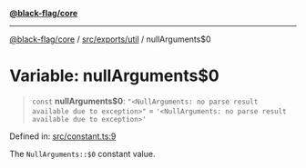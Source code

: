 [**@black-flag/core**](../../../../README.md)

***

[@black-flag/core](../../../../README.md) / [src/exports/util](../README.md) / nullArguments$0

# Variable: nullArguments$0

> `const` **nullArguments$0**: `"<NullArguments: no parse result available due to exception>"` = `'<NullArguments: no parse result available due to exception>'`

Defined in: [src/constant.ts:9](https://github.com/Xunnamius/black-flag/blob/f3086f07a0f4cf661850599e370f220c47febbd1/src/constant.ts#L9)

The `NullArguments::$0` constant value.
